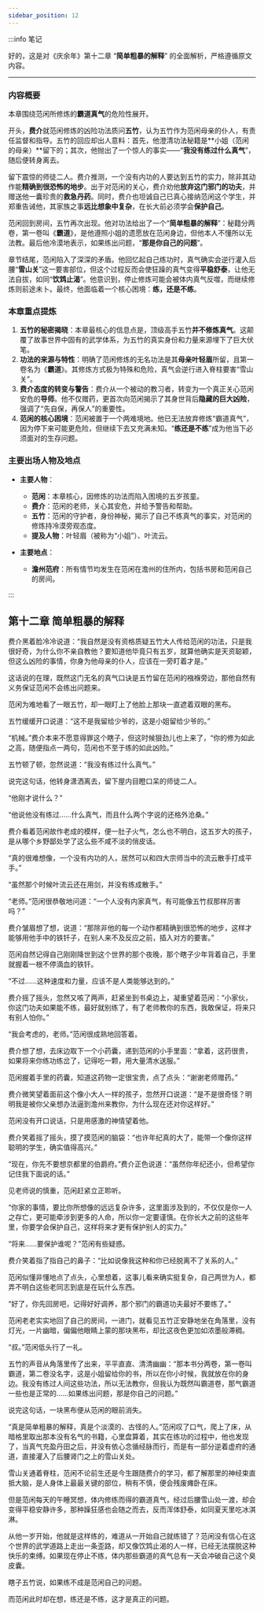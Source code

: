```yaml
---
sidebar_position: 12
---
```


:::info 笔记

好的，这是对《庆余年》第十二章 “**简单粗暴的解释**” 的全面解析，严格遵循原文内容。

---

### **内容概要**

本章围绕范闲所修炼的**霸道真气**的危险性展开。

开头，**费介**就范闲修炼的凶险功法质问**五竹**，认为五竹作为范闲母亲的仆人，有责任监督和指导。五竹的回应却出人意料：首先，他澄清功法秘籍是**小姐（范闲的母亲）**留下的；其次，他抛出了一个惊人的事实——“**我没有练过什么真气**”，随后便转身离去。

留下震惊的师徒二人。费介推测，一个没有内功的人要达到五竹的实力，除非其动作能**精确到很恐怖的地步**。出于对范闲的关心，费介劝他**放弃这门邪门的功夫**，并赠送他一囊珍贵的**救急丹药**。同时，费介也坦诚自己已真心接纳范闲这个学生，并郑重告诫他，其家族之事**远比想象中复杂**，在长大前必须学会**保护自己**。

范闲回到房间，五竹再次出现。他对功法给出了一个“**简单粗暴的解释**”：秘籍分两卷，第一卷叫《**霸道**》，是他遵照小姐的遗愿放在范闲身边，但他本人不懂所以无法教。最后他冷漠地表示，如果练出问题，“**那是你自己的问题**”。

章节结尾，范闲陷入了深深的矛盾。他回忆起自己练功时，真气确实会逆行灌入后腰“**雪山关**”这一要害部位，但这个过程反而会使狂躁的真气变得**平稳舒泰**，让他无法自拔，如同“**饮鸩止渴**”。他意识到，停止修炼可能会被体内真气反噬，而继续修炼则前途未卜。最终，他面临着一个核心困境：**练，还是不练**。

### **本章重点提炼**

1.  **五竹的秘密揭晓**：本章最核心的信息点是，顶级高手五竹**并不修炼真气**。这颠覆了故事世界中固有的武学体系，为五竹的真实身份和力量来源埋下了巨大伏笔。
2.  **功法的来源与特性**：明确了范闲修炼的无名功法是其**母亲叶轻眉**所留，且第一卷名为《**霸道**》。其修炼方式极为特殊和危险，真气会逆行进入脊柱要害“雪山关”。
3.  **费介态度的转变与警告**：费介从一个被动的教习者，转变为一个真正关心范闲安危的**导师**。他不仅赠药，更首次向范闲揭示了其身世背后**隐藏的巨大凶险**，强调了“先自保，再保人”的重要性。
4.  **范闲的核心困境**：范闲被置于一个两难境地。他已无法放弃修炼“霸道真气”，因为停下来可能更危险，但继续下去又充满未知。“**练还是不练**”成为他当下必须面对的生存问题。

### **主要出场人物及地点**

*   **主要人物**：
    *   **范闲**：本章核心，因修炼的功法而陷入困境的五岁孩童。
    *   **费介**：范闲的老师，关心其安危，并给予警告和帮助。
    *   **五竹**：范闲的守护者，身份神秘，揭示了自己不练真气的事实，对范闲的修炼持冷漠旁观态度。
    *   **提及人物**：叶轻眉（被称为“小姐”）、叶流云。

*   **主要地点**：
    *   **澹州范府**：所有情节均发生在范闲在澹州的住所内，包括书房和范闲自己的房间。

:::

## 第十二章 **简单粗暴的解释**

费介黑着脸冷冷说道：“我自然是没有资格质疑五竹大人传给范闲的功法，只是我很好奇，为什么你不亲自教他？要知道他毕竟只有五岁，就算他确实是天资聪颖，但这么凶险的事情，你身为他母亲的仆人，应该在一旁盯着才是。”

这话说的在理，既然这门无名的真气口诀是五竹留在范闲的襁褓旁边，那他自然有义务保证范闲不会练出问题来。

范闲为难地看了一眼五竹，却一眼盯上了他脸上那块一直遮着双眼的黑布。

五竹缓缓开口说道：“这不是我留给少爷的，这是小姐留给少爷的。”

“机械。”费介本来不愿意得罪这个瞎子，但这时候狠劲儿也上来了，“你的修为如此之高，随便指点一两句，范闲也不至于练的如此凶险。”

五竹顿了顿，忽然说道：“我没有练过什么真气。”

说完这句话，他转身潇洒离去，留下屋内目瞪口呆的师徒二人。

“他刚才说什么？”

“他说他没有练过……什么真气，而且什么两个字说的还格外沧桑。”

费介看着范闲故作老成的模样，便一肚子火气，怎么也不明白，这五岁大的孩子，是从哪个乡野鄙处学了这么些不咸不淡的俏皮话。

“真的很难想像，一个没有内功的人，居然可以和四大宗师当中的流云散手打成平手。”

“虽然那个时候叶流云还在用剑，并没有练成散手。”

“老师。”范闲很恭敬地问道：“一个人没有内家真气，有可能像五竹叔那样厉害吗？”

费介皱眉想了想，说道：“那除非他的每一个动作都精确到很恐怖的地步，这样才能够用他手中的铁钎子，在别人来不及反应之前，插入对方的要害。”

范闲自然记得自己刚刚降世到这个世界的那个夜晚，那个瞎子少年背着自己，手里就握着一根不停滴血的铁钎。

“不过……这种速度和力量，应该不是人类能够达到的。”

费介摇了摇头，忽然又咳了两声，赶紧坐到书桌边上，凝重望着范闲：“小家伙，你这门功夫如果能不练，最好就别练了，有了老师教你的东西，我敢保证，将来只有别人怕你。”

“我会考虑的，老师。”范闲很成熟地回答着。

费介想了想，去床边取下一个小药囊，递到范闲的小手里面：“拿着，这药很贵，如果将来你练功练岔了，记得吃一颗，用大量清水送服。”

范闲握着手里的药囊，知道这药物一定很宝贵，点了点头：“谢谢老师赠药。”

费介微笑望着面前这个像小大人一样的孩子，忽然开口说道：“是不是很奇怪？明明我是被你父亲想办法逼到澹州来教你，为什么现在还对你这样好。”

范闲没有开口说话，只是用感激的神情望着他。

费介笑着摇了摇头，摸了摸范闲的脑袋：“也许年纪真的大了，能带一个像你这样聪明的学生，确实值得高兴。”

“现在，你先不要想京都里的伯爵府。”费介正色说道：“虽然你年纪还小，但希望你记住我下面说的话。”

见老师说的慎重，范闲赶紧立正聆听。

“你家的事情，要比你所想像的远远复杂许多，这里面涉及到的，不仅仅是你一人之存亡，更可能牵涉到更多的人命，所以你一定要谨慎。在你长大之前的这些年里，你要学会保护自己，这样将来才更有保护别人的实力。”

“将来……要保护谁呢？”范闲有些疑惑。

费介笑着指了指自己的鼻子：“比如说像我这种和你已经脱离不了关系的人。”

范闲似懂非懂地点了点头，心里想着，这事儿看来确实挺复杂，自己两世为人，都弄不明白这些老同志到底是在玩什么东西。

“好了，你先回房吧，记得好好调养，那个邪门的霸道功夫最好不要练了。”

范闲老老实实地回了自己的房间，一进门，就看见五竹正安静地坐在角落里，没有灯光，一片幽暗，偏偏他眼睛上蒙的那块黑布，却比这夜色更加如浓墨般滞稠。

“叔。”范闲低头行了一礼。

五竹的声音从角落里传了出来，平平直直、清清幽幽：“那本书分两卷，第一卷叫霸道，第二卷没名字，这是小姐留给你的书，所以在你小时候，我就放在你的身边。我没有练过人间这些功法，所以无法教你，但我认为既然叫霸道卷，那气霸道一些也是正常的……如果练出问题，那是你自己的问题。”

说完这句话，一块黑布便从范闲的眼前消失。

“真是简单粗暴的解释，真是个淡漠的、古怪的人。”范闲叹了口气，爬上了床，从暗格里取出那本没有名气的书籍，心里盘算着，其实在练功的过程中，他也发现了，当真气充盈丹田之后，并没有依心念循经脉而行，而是有一部分逆着虚府的通道，直接灌入了后腰肾门之上的雪山关处。

雪山关通着脊柱，范闲不论前生还是今生跟随费介的学习，都了解那里的神经束直抵大脑，是人身体上最最关键的部位，稍有不慎，便会残废瘫卧在床。

但是范闲每天的午睡冥想，体内修练而得的霸道真气，经过后腰雪山处一渡，却会变得平稳安静许多，那种躁狂感也会随之而去，反而浑体舒泰，如同夏天里吃冰淇淋。

从他一岁开始，他就是这样练的，难道从一开始自己就练错了？范闲没有信心在这个世界的武学道路上走出一条歪路，却又像饮鸩止渴的人一样，已经无法摆脱这种快乐的束缚。如果现在停止不练，体内那些霸道的真气总有一天会冲破自己这个臭皮囊。

瞎子五竹说，如果练不成是范闲自己的问题。

而范闲此时却在想，练还是不练，这才是真正的问题。

